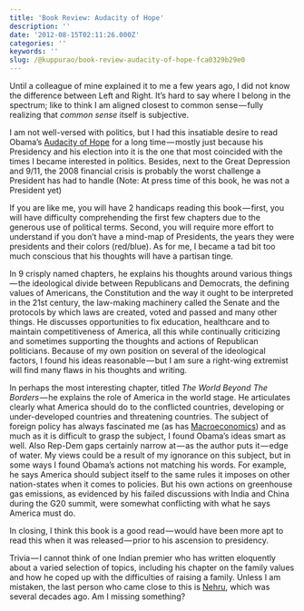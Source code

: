 ```yaml
---
title: 'Book Review: Audacity of Hope'
description: ''
date: '2012-08-15T02:11:26.000Z'
categories: ''
keywords: ''
slug: /@kuppurao/book-review-audacity-of-hope-fca0329b29e0
---
```


Until a colleague of mine explained it to me a few years ago, I did not know the difference between Left and Right. It’s hard to say where I belong in the spectrum; like to think I am aligned closest to common sense — fully realizing that _common sense_ itself is subjective.

I am not well-versed with politics, but I had this insatiable desire to read Obama’s [Audacity of Hope](http://www.amazon.com/The-Audacity-Hope-Thoughts-Reclaiming/dp/0307455874/ref=sr_1_1?ie=UTF8&qid=1344995996&sr=8-1&keywords=audacity+of+hope) for a long time — mostly just because his Presidency and his election into it is the one that most coincided with the times I became interested in politics. Besides, next to the Great Depression and 9/11, the 2008 financial crisis is probably the worst challenge a President has had to handle (Note: At press time of this book, he was not a President yet)

If you are like me, you will have 2 handicaps reading this book — first, you will have difficulty comprehending the first few chapters due to the generous use of political terms. Second, you will require more effort to understand if you don’t have a mind-map of Presidents, the years they were presidents and their colors (red/blue). As for me, I became a tad bit too much conscious that his thoughts will have a partisan tinge.

In 9 crisply named chapters, he explains his thoughts around various things — the ideological divide between Republicans and Democrats, the defining values of Americans, the Constitution and the way it ought to be interpreted in the 21st century, the law-making machinery called the Senate and the protocols by which laws are created, voted and passed and many other things. He discusses opportunities to fix education, healthcare and to maintain competitiveness of America, all this while continually criticizing and sometimes supporting the thoughts and actions of Republican politicians. Because of my own position on several of the ideological factors, I found his ideas reasonable — but I am sure a right-wing extremist will find many flaws in his thoughts and writing.

In perhaps the most interesting chapter, titled _The World Beyond The Borders_ — he explains the role of America in the world stage. He articulates clearly what America should do to the conflicted countries, developing or under-developed countries and threatening countries. The subject of foreign policy has always fascinated me (as has [Macroeconomics](http://en.wikipedia.org/wiki/Macroeconomics)) and as much as it is difficult to grasp the subject, I found Obama’s ideas smart as well. Also Rep-Dem gaps certainly narrow at — as the author puts it — edge of water. My views could be a result of my ignorance on this subject, but in some ways I found Obama’s actions not matching his words. For example, he says America should subject itself to the same rules it imposes on other nation-states when it comes to policies. But his own actions on greenhouse gas emissions, as evidenced by his failed discussions with India and China during the G20 summit, were somewhat conflicting with what he says America must do.

In closing, I think this book is a good read — would have been more apt to read this when it was released — prior to his ascension to presidency.

Trivia — I cannot think of one Indian premier who has written eloquently about a varied selection of topics, including his chapter on the family values and how he coped up with the difficulties of raising a family. Unless I am mistaken, the last person who came close to this is [Nehru](http://www.amazon.com/s/ref=nb_sb_ss_c_0_16?url=search-alias%3Dstripbooks&field-keywords=jawaharlal+nehru&sprefix=jawaharlal+nehru%2Caps%2C201), which was several decades ago. Am I missing something?